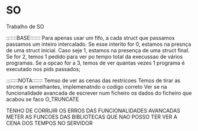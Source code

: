 # SO
Trabalho de SO

:::::::BASE:::::::
Para apenas usar um fifo, a cada struct que passamos passamos um inteiro intercalado. Se esse interito for 0, estamos na presnça de uma struct inicial. Caso seje 1, estamos na presença de uma struct final. Se for 2, temos 1 pedido para ver po tempo total da execussao de vários programas. Se a opcao for a 3, temos de ver quantas vezes 1 programa é executado nos pids passados;

::::::::NOTA:::::::
Temso de ver as cenas das restricoes
Temos de tirar as strcmp e semelhantes, implemenatndo o codigo correto
Ver se na funcionalidade avancada de escrever num ficheiro os dados do ficheiro que acabou se faco O_TRUNCATE

TENHO DE CORRIJIR OS ERROS DAS FUNCIONALIDADES AVANCADAS
METER AS FUNCOES DAS BIBLIOTECAS QUE NAO POSSO TER
VER A CENA DOS TEMPOS NO SERVIDOR
